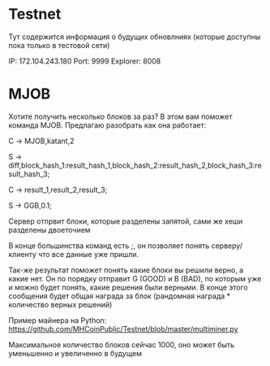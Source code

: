 # Testnet
Тут содержится информация о будущих обновлниях (которые доступны пока только в тестовой сети)

IP: 172.104.243.180
Port: 9999
Explorer: 8008

# MJOB
Хотите получить несколько блоков за раз? В этом вам поможет команда MJOB. Предлагаю разобрать как она работает:

С -> MJOB,katant,2

S -> diff,block_hash_1:result_hash_1,block_hash_2:result_hash_2,block_hash_3:result_hash_3;

C -> result_1,result_2,result_3;

S -> GGB,0.1;

Сервер отпрвит блоки, которые разделены запятой, сами же хеши разделены двоеточием

В конце большинства команд есть ;, он позволяет понять серверу/клиенту что все данные уже пришли.

Так-же результат поможет понять какие блоки вы решили верно, а какие нет. Он по порядку отправит G (GOOD) и B (BAD), по которым уже и можно будет понять, какие решения были верными. В конце этого сообщения будет общая награда за блок (рандомная награда * количество верных решений)

Пример майнера на Python: https://github.com/MHCoinPublic/Testnet/blob/master/multiminer.py

Максимальное количество блоков сейчас 1000, оно может быть уменьшенно и увеличенно в будущем

